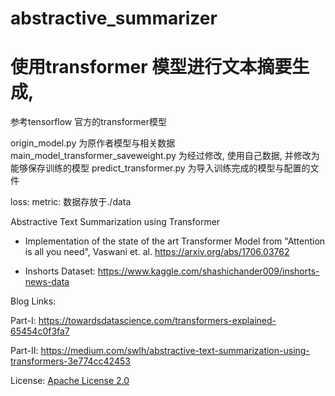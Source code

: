 # abstractive_summarizer
# 使用transformer 模型进行文本摘要生成, 
参考tensorflow 官方的transformer模型


origin_model.py 为原作者模型与相关数据
main_model_transformer_saveweight.py 为经过修改, 使用自己数据, 并修改为能够保存训练的模型
predict_transformer.py 为导入训练完成的模型与配置的文件

loss: 
metric:
数据存放于./data

Abstractive Text Summarization using Transformer

- Implementation of the state of the art Transformer Model from "Attention is all you need", Vaswani et. al.
  https://arxiv.org/abs/1706.03762

- Inshorts Dataset: https://www.kaggle.com/shashichander009/inshorts-news-data


Blog Links:

Part-I: https://towardsdatascience.com/transformers-explained-65454c0f3fa7

Part-II: https://medium.com/swlh/abstractive-text-summarization-using-transformers-3e774cc42453


License: [Apache License 2.0](https://github.com/rojagtap/abstractive_summarizer/blob/master/LICENSE)
